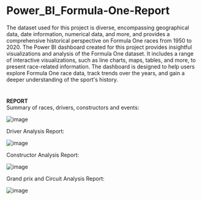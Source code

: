 # Power_BI_Formula-One-Report

The dataset used for this project is diverse, encompassing geographical data, date information, numerical data, and more, and provides a comprehensive historical perspective on Formula One races from 1950 to 2020.
The Power BI dashboard created for this project provides insightful visualizations and analysis of the Formula One dataset.
It includes a range of interactive visualizations, such as line charts, maps, tables, and more, to present race-related information.
The dashboard is designed to help users explore Formula One race data, track trends over the years, and gain a deeper understanding of the sport's history.
#
**REPORT**                                                       
Summary of races, drivers, constructors and events:

![image](https://github.com/NeelimaMeesala/Power_BI_Formula-One-Report/assets/120078544/128ab97d-f387-492f-b355-fb3ffa9535ae)

Driver Analysis Report:

![image](https://github.com/NeelimaMeesala/Power_BI_Formula-One-Report/assets/120078544/5731c374-9699-4159-8bdd-bac4b2c7b248)

Constructor Analysis Report:

![image](https://github.com/NeelimaMeesala/Power_BI_Formula-One-Report/assets/120078544/e49fe66f-22a0-4ea3-9ed9-0f6de5df3f06)

Grand prix and Circuit Analysis Report:

![image](https://github.com/NeelimaMeesala/Power_BI_Formula-One-Report/assets/120078544/fc2acec8-65e7-454a-96cb-3a9e0e1d9506)
